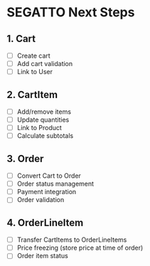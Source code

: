 # SEGATTO Next Steps

## 1. Cart
- [ ] Create cart
- [ ] Add cart validation
- [ ] Link to User

## 2. CartItem
- [ ] Add/remove items
- [ ] Update quantities
- [ ] Link to Product
- [ ] Calculate subtotals

## 3. Order
- [ ] Convert Cart to Order
- [ ] Order status management
- [ ] Payment integration
- [ ] Order validation

## 4. OrderLineItem
- [ ] Transfer CartItems to OrderLineItems
- [ ] Price freezing (store price at time of order)
- [ ] Order item status

